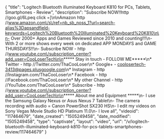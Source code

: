 {
    "title": "Logitech Bluetooth illuminated Keyboard K810 for PCs, Tablets, Smartphones - Review",
    "description": "Subscribe NOW!!http \/\/goo.gl\/6Lpeq click =]\n\nAmazon  http \/\/www.amazon.com\/s\/ref=nb_sb_noss_1?url=search-alias%3Dapsandfield-keywords=Logitech%20Bluetooth%20Illuminated%20Keyboard%20K810\n\n- Over 2000+ Apps and Games Reviewed since 2010 and counting!!!\n- With 2 or more shows every week on dedicated APP MONDAYS and GAME THURSDAYS!!\n- Subscribe NOW - http \/\/www.youtube.com\/subscription_center?add_user=CooLoserTech\n\n***** Stay in touch - FOLLOW ME*****\n* Twitter - http \/\/Twitter.com\/ThaCooLoser\n* Google+ - coolosertech-3413@pages.plusgoogle.com\n* Instagram - http \/\/Instagram.com\/ThaCooLoser\n* Facebook - http \/\/Facebook.com\/ThaCooLoser\n* My other Channel - http \/\/YouTube.com\/ThaCooLoser\n* Subscribe - http \/\/www.youtube.com\/subscription_center?add_user=CooLoserTech\n\n***** About me and Equipment *****\n- I use the Samsung Galaxy Nexus or Asus Nexus 7 Tablet\n- The camera recording with audio = Canon PowerShot SX230 HS\n- I edit my videos on Sony Vegas Movie Studio HD Platinum 11.0\n- I love all",
    "videoid": "117464679",
    "date_created": "1505249458",
    "date_modified": "1505249458",
    "type": "captivate",
    "layout": "video",
    "url": "\/v\/logitech-bluetooth-illuminated-keyboard-k810-for-pcs-tablets-smartphones-review\/117464679"
}